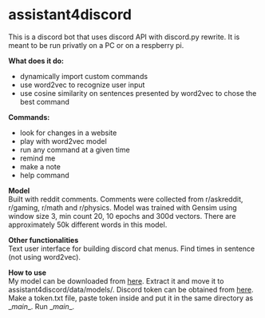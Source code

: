 # assistant4discord
This is a discord bot that uses discord API with discord.py rewrite. It is meant to be run privatly on a PC or on a respberry pi.

**What does it do:**
- dynamically import custom commands
- use word2vec to recognize user input
- use cosine similarity on sentences presented by word2vec to chose the best command

**Commands:**
- look for changes in a website
- play with word2vec model
- run any command at a given time
- remind me
- make a note
- help command

**Model**  
Built with reddit comments. Comments were collected from r/askreddit, r/gaming, r/math and r/physics. Model was trained with Gensim using window size 3, min count 20, 10 epochs and 300d vectors. There are approximately 50k different words in this model.

**Other functionalities**  
Text user interface for building discord chat menus. Find times in sentence (not using word2vec).

**How to use**  
My model can be downloaded from [here](https://github.com/NightThunder/assistant4discord/releases/download/v1.0.0-beta/model_v1.tar.gz). Extract it and move it to assistant4discord/data/models/. Discord token can be obtained from [here](https://discordapp.com/developers/applications/). Make a token.txt file, paste token inside and put it in the same directory as \__main__. Run \__main__.

